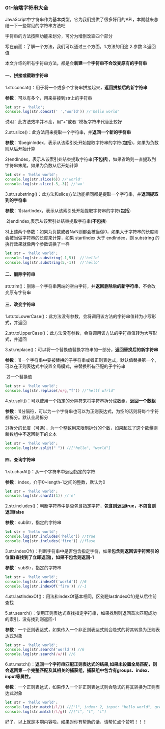 ### 01-前端字符串大全

JavaScript中字符串作为基本类型，它为我们提供了很多好用的API，本期就来总结一下一些常见的字符串方法吧

字符串的方法按照功能来划分，可分为增删改查四个部分

写在前面：了解一个方法，我们可以通过三个方面，1.方法的用途 2.参数 3.返回值

本文介绍的所有字符串方法，都是会**新建一个字符串不会改变原有的字符串**

#### 一、拼接或截取字符串

1.str.concat()：用于将一个或多个字符串拼接起来，**返回拼接后的新字符串**

**参数**：可以有多个，用来拼接到str上的字符串

```javascript
let str = 'hello';
console.log(str.concat(' ','world')) //'hello world'
```

说明：此方法效率并不高，用“+”或者``模板字符串代替比较好

2.str.slice()：此方法用来提取一个字符串，并**返回一个新的字符串**

**参数**：1)beginIndex，表示从该索引处开始提取字符串的字符(**包括**)，如果为负数则从后开始计算

​            2)endIndex，表示从该索引处结束提取字符串(**不包括**)，如果省略则一直提取到字符串末尾，如果为负数从后开始计算

```javascript
let str = 'hello world';
console.log(str.slice(6)) //'world'
console.log(str.slice(-5,-3)) //'wo'

```

3.str.substring()：此方法和slice方法功能相同都是提取一个字符串，并**返回提取到的字符串**

**参数**：1)startIndex，表示从该索引处开始提取字符串的字符(**包括**)

​            2)endIndex,表示从该索引处结束提取字符串(**不包括**)

​            3)上述两个参数：如果为负数或者NaN则都会被当做0，如果大于字符串的长度则会被当做字符串的长度来计算，如果 startIndex 大于 endIndex，则 substring 的执行效果就像两个参数调换了一样

```javascript
let str = 'hello world';
console.log(str.substring(-1,5))  //'hello'
console.log(str.substring(5,-1))  //'hello'
```

#### 二、删除字符串

str.trim()：删除一个字符串两端的空白字符，并**返回删除后的新字符串**，不会改变原有字符串

#### 三、改变字符串

1.str.toLowerCase()：此方法没有参数，会将调用该方法的字符串值转为小写形式，并返回

2.str.toUpperCase()：此方法没有参数，会将调用该方法的字符串值转为大写形式，并返回

3.str.replace()：可以将一个替换值替换字符串的一部分，**返回替换后的新字符串**

**参数**：1)一个字符串中要被替换的子字符串或者正则表达式，默认值替换第一个，可以在正则表达式中设置全局模式，来替换所有匹配的子字符串

​            2)一个替换值

```javascript
let str = 'hello world';
console.log(str.replace(/o/g,"f")) //"hellf wfrld"
```

4.str.split()：可以使用一个指定的分隔符来将字符串拆分成数组，**返回一个数组**

**参数**：1)分隔符，可以为一个字符串也可以为正则表达式，为空的话则将每个字符都拆分。默认全局拆分

​            2)拆分的长度（可选），为一个整数用来限制拆分的个数，如果超过了这个数量则新数组中不返回剩下的文本

```javascript
let str = 'hello world';
console.log(str.split(" ")) //["hello", "world"]
```

#### 四、查询字符串

1.str.charAt()：从一个字符串中返回指定的字符

**参数**：index，介于0~length-1之间的整数，默认为0

```javascript
let str = 'hello world';
console.log(str.charAt(1)) //'e'
```

2.str.includes()：判断字符串中是否包含指定字符，**包含则返回true，不包含则返回false**

**参数**：subStr，指定的字符串

```javascript
let str = 'hello world';
console.log(str.includes('hello')) //true
console.log(str.includes('fire')) //flase
```

3.str.indexOf()：判断字符串中是否包含指定字符，如果**包含则返回该字符索引的位置(查找到了立即返回)，如果不包含则返回-1**

**参数**：subStr，指定的字符串

```javascript
let str = 'hello world';
console.log(str.indexOf('world')) //6
console.log(str.indexOf('fire')) //-1
```

4.str.lastIndexOf()：用法和indexOf基本相同，区别是lastIndexOf()是从后往前查找

5.str.search()：使用正则表达式查找指定字符串，如果找到则返回首次匹配成功的索引，没有找到则返回-1

**参数**：一个正则表达式，如果传入一个非正则表达式则会隐式的将其转换为正则表达式对象

```javascript
let str = 'hello world';
console.log(str.search('world')) //6
console.log(str.search(/w/)) //6
```

6.str.match()：**返回一个字符串匹配正则表达式的结果,如果未设置全局匹配，则会返回第一个完整匹配及其相关的捕获组，捕获组中包含有groups、index、input等属性。**

**参数**：一个正则表达式，如果传入一个非正则表达式则会隐式的将其转换为正则表达式对象

```JavaScript
let str = 'hello world';
console.log(str.match(/l/)) //["l", index: 2, input: "hello world", groups: undefined]
console.log(str.match(/l/g)) //["l", "l", "l"]
```

好了，以上就是本期内容啦，如果对你有帮助的话，请帮忙点个赞吧！！！